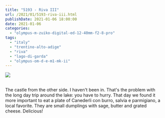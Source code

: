 ```yaml
---
title: "5193 - Riva III"
url: /2021/01/5193-riva-iii.html
publishDate: 2021-01-06 18:00:00
date: 2021-01-06
categories: 
  - "olympus-m-zuiko-digital-ed-12-40mm-f2-8-pro"
tags: 
  - "italy"
  - "trentino-alto-adige"
  - "riva" 
  - "lago-di-garda"
  - "olympus-om-d-e-m1-mk-ii"
---
```

<div class="container">
<div class="center"><a target="_blank" href="https://d25zfm9zpd7gm5.cloudfront.net/1200x1200/2018/20180913_154009_lr.jpg"><img class="webfeedsFeaturedVisual" src="https://d25zfm9zpd7gm5.cloudfront.net/0600x0600/2018/20180913_154009_lr.jpg" /></a></div>
</div>
<br />

The castle from the other side. I haven't been in. That's the
problem with the long day trip around the lake: you have to hurry.
That day we found it more important to eat a plate of Canederli con
burro, salvia e parmigiano, a local favorite. They are small
dumplings with sage, butter and grated cheese. Delicious!